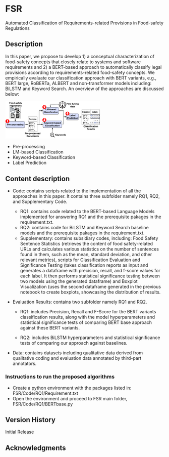 # FSR
Automated Classification of Requirements-related Provisions in Food-safety Regulations

## Description

In this paper, we propose to develop 1) a conceptual characterization of food-safety concepts that closely relate to systems and software requirements and 2) a BERT-based approach to automatically classify legal provisions according to requirements-related food-safety concepts. We empirically evaluate our classification approach with BERT variants, e.g., BERT large, RoBERTa, ALBERT and non-transformer models including: BiLSTM and Keyword Search.
An overview of the approaches are discussed below:

<img src="https://github.com/shabnamhasani/FSR/blob/main/approach.pdf" width=300>

* Pre-processing
* LM-based Classification
* Keyword-based Classification
* Label Prediction


## Content description
* Code: contains scripts related to the implementation of all the approaches in this paper. It contains three subfolder namely RQ1, RQ2, and Supplementary Code.
    * RQ1: contains code related to the BERT-based Language Models implemented for answering RQ1 and the prerequisite pakages in the requirement.txt.
    * RQ2: contains code for BiLSTM and Keyword Search baseline models and the prerequisite pakages in the requirement.txt.
    * Supplementary: contains subsidiary codes, including: Food Safety Sentence Statistics (retrieves the content of food safety-related URLs and calculates various statistics on the number of sentences found in them, such as the mean, standard deviation, and other relevant metrics), scripts for Classification Evaluation and Significance Testing (takes classification reports as input and generates a dataframe with precision, recall, and f-score values for each label. It then performs statistical significance testing between two models using the generated dataframe) and Boxplot Visualization (uses the second dataframe generated in the previous notebook to create boxplots, showcasing the distribution of results.

* Evaluation Results: contains two subfolder namely RQ1 and RQ2. 
    * RQ1: includes Precision, Recall and F-Score for the BERT variants classification results, along with the model hyperparameters and statistical significance tests of comparing BERT base approach against these BERT variants.
    
    * RQ2: includes BiLSTM hyperparameters and statistical significance tests of comparing our approach against baselines.
    
* Data: contains datasets including qualitative data derived from qualitative coding and evaluation data annotated by third-part annotators.

### Instructions to run the proposed algorithms

* Create a python environment with the packages listed in: FSR/Code/RQ1/Requirement.txt
* Open the environment and proceed to FSR main folder, FSR/Code/RQ1/BERTbase.py



## Version History

Initial Release


## Acknowledgments
